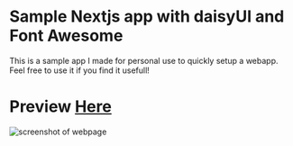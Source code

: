 # Sample Nextjs app with daisyUI and Font Awesome

This is a sample app I made for personal use to quickly setup a webapp. Feel free to use it if you find it usefull!

# Preview [Here](https://sample-nextjs-daisyui.vercel.app)
![screenshot of webpage](https://imgur.com/P4djvMO.png)
